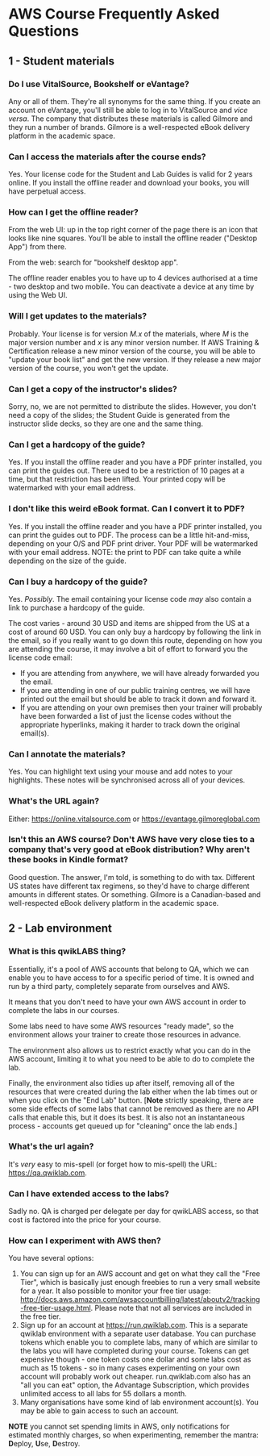 # AWS Course Frequently Asked Questions
## 1 - Student materials

### Do I use VitalSource, Bookshelf or eVantage?
Any or all of them. They're all synonyms for the same thing. If you create an account on eVantage, you'll still be able to log in to VitalSource and *vice versa*. The company that distributes these materials is called Gilmore and they run a number of brands. Gilmore is a well-respected eBook delivery platform in the academic space.

### Can I access the materials after the course ends?
Yes. Your license code for the Student and Lab Guides is valid for 2 years online. If you install the offline reader and download your books, you will have perpetual access.

### How can I get the offline reader?
From the web UI: up in the top right corner of the page there is an icon that looks like nine squares. You'll be able to install the offline reader ("Desktop App") from there.

From the web: search for "bookshelf desktop app".

The offline reader enables you to have up to 4 devices authorised at a time - two desktop and two mobile. You can deactivate a device at any time by using the Web UI.

### Will I get updates to the materials?
Probably. Your license is for version *M.x* of the materials, where *M* is the major version number and *x* is any minor version number. If AWS Training & Certification release a new minor version of the course, you will be able to "update your book list" and get the new version. If they release a new major version of the course, you won't get the update.

### Can I get a copy of the instructor's slides?
Sorry, no, we are not permitted to distribute the slides. However, you don't need a copy of the slides; the Student Guide is generated from the instructor slide decks, so they are one and the same thing.

### Can I get a hardcopy of the guide?
Yes. If you install the offline reader and you have a PDF printer installed, you can print the guides out. There used to be a restriction of 10 pages at a time, but that restriction has been lifted. Your printed copy will be watermarked with your email address.

### I don't like this weird eBook format. Can I convert it to PDF?
Yes. If you install the offline reader and you have a PDF printer installed, you can print the guides out to PDF. The process can be a little hit-and-miss, depending on your O/S and PDF print driver. Your PDF will be watermarked with your email address. NOTE: the print to PDF can take quite a while depending on the size of the guide.

### Can I buy a hardcopy of the guide?
Yes. *Possibly*. The email containing your license code *may* also contain a link to purchase a hardcopy of the guide.

The cost varies - around 30 USD and items are shipped from the US at a cost of around 60 USD. You can only buy a hardcopy by following the link in the email, so if you really want to go down this route, depending on how you are attending the course, it may involve a bit of effort to forward you the license code email:

- If you are attending from anywhere, we will have already forwarded you the email.
- If you are attending in one of our public training centres, we will have printed out the email but should be able to track it down and forward it.
- If you are attending on your own premises then your trainer will probably have been forwarded a list of just the license codes without the appropriate hyperlinks, making it harder to track down the original email(s).

### Can I annotate the materials?
Yes. You can highlight text using your mouse and add notes to your highlights. These notes will be synchronised across all of your devices.

### What's the URL again?
Either: https://online.vitalsource.com or https://evantage.gilmoreglobal.com

### Isn't this an AWS course? Don't AWS have very close ties to a company that's very good at eBook distribution? Why aren't these books in Kindle format?
Good question. The answer, I'm told, is something to do with tax. Different US states have different tax regimens, so they'd have to charge different amounts in different states. Or something. Gilmore is a Canadian-based and well-respected eBook delivery platform in the academic space.

## 2 - Lab environment

### What is this qwikLABS thing?
Essentially, it's a pool of AWS accounts that belong to QA, which we can enable you to have access to for a specific period of time. It is owned and run by a third party, completely separate from ourselves and AWS.

It means that you don't need to have your own AWS account in order to complete the labs in our courses.

Some labs need to have some AWS resources "ready made", so the environment allows your trainer to create those resources in advance.

The environment also allows us to restrict exactly what you can do in the AWS account, limiting it to what you need to be able to do to complete the lab.

Finally, the environment also tidies up after itself, removing all of the resources that were created during the lab either when the lab times out or when you click on the "End Lab" button. [**Note** strictly speaking, there are some side effects of some labs that cannot be removed as there are no API calls that enable this, but it does its best. It is also not an instantaneous process - accounts get queued up for "cleaning" once the lab ends.]

### What's the url again?
It's *very* easy to mis-spell (or forget how to mis-spell) the URL: https://qa.qwiklab.com.

### Can I have extended access to the labs?
Sadly no. QA is charged per delegate per day for qwikLABS access, so that cost is factored into the price for your course.

### How can I experiment with AWS then?
You have several options:
1. You can sign up for an AWS account and get on what they call the "Free Tier", which is basically just enough freebies to run a very small website for a year. It also possible to monitor your free tier usage: http://docs.aws.amazon.com/awsaccountbilling/latest/aboutv2/tracking-free-tier-usage.html. Please note that not all services are included in the free tier.
2. Sign up for an account at https://run.qwiklab.com. This is a separate qwiklab environment with a separate user database. You can purchase tokens which enable you to complete labs, many of which are similar to the labs you will have completed during your course. Tokens can get expensive though - one token costs one dollar and some labs cost as much as 15 tokens - so in many cases experimenting on your own account will probably work out cheaper. run.qwiklab.com also has an "all you can eat" option, the Advantage Subscription, which provides unlimited access to all labs for 55 dollars a month.
3. Many organisations have some kind of lab environment account(s). You may be able to gain access to such an account.

**NOTE** you cannot set spending limits in AWS, only notifications for estimated monthly charges, so when experimenting, remember the mantra: **D**eploy, **U**se, **D**estroy.

